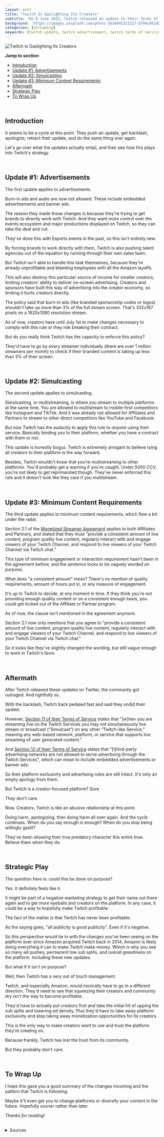 ```yaml
---
layout: post
title: "Twitch Is Gaslighting Its Creators"
subtitle: "On 6 June 2023, Twitch released an update to their Terms of Service and Monetized Streamer Agreement. But as with most other updates they've posted, they received backlash from the community."
background: 'https://images.unsplash.com/photo-1610041321327-b794c052db27?ixlib=rb-4.0.3&ixid=M3wxMjA3fDB8MHxwaG90by1wYWdlfHx8fGVufDB8fHx8fA%3D%3D&auto=format&fit=crop&w=1170&q=80'
categories: [streaming]
keywords: [twitch update, twitch advertisement, twitch terms of service, twitch multistreaming, twitch exclusivity]
---
```


<img src="https://images.unsplash.com/photo-1610041321327-b794c052db27?ixlib=rb-4.0.3&ixid=M3wxMjA3fDB8MHxwaG90by1wYWdlfHx8fGVufDB8fHx8fA%3D%3D&auto=format&fit=crop&w=1170&q=80" alt="Twitch Is Gaslighting Its Creators">

<br>

**Jump to section**:
- [Introduction](#introduction)
- [Update #1: Advertisements](#update-1-advertisements)
- [Update #2: Simulcasting](#update-2-simulcasting)
- [Update #3: Minimum Content Requirements](#update-3-minimum-content-requirements)
- [Aftermath](#aftermath)
- [Strategic Play](#strategic-play)
- [To Wrap Up](#to-wrap-up)

<br>

## Introduction

It seems to be a cycle at this point. They push an update, get backlash, apologize, retract their update, and do the same thing over again.

Let's go over what the updates actually entail, and then see how this plays into Twitch's strategy.

<br>

## Update #1: Advertisements

The first update applies to advertisements.

Burn-in ads and audio are now not allowed. These include embedded advertisements and banner ads.

The reason they made these changes is because they're trying to get brands to directly work with Twitch. And they want more control over the events ecosystem and major productions displayed on Twitch, so they can take the deal and cut.

They've done this with Esports events in the past, so this isn't entirely new.

By forcing brands to work directly with them, Twitch is also pushing talent agencies out of the equation by running through their own sales team.

But Twitch isn't able to handle this task themselves, because they're already unprofitable and bleeding employees with all the Amazon layoffs.

This will also destroy this particular source of income for smaller creators, limiting creators' ability to deliver on-screen advertising. Creators and sponsors have built this way of advertising into the creator economy, so limiting it hurts creators directly.

The policy said that burn-in ads (like branded sponsorship codes or logos) shouldn't take up more than 3% of the full stream screen. That's 332x187 pixels on a 1920x1080 resolution stream.

As of now, creators have until July 1st to make changes necessary to comply with this rule or they risk breaking their contract.

But do you really think Twitch has the capacity to enforce this policy?

They'd have to go by every streamer individually (there are over 1 million streamers per month) to check if their branded content is taking up less than 3% of their screen.

<br>

## Update #2: Simulcasting

The second update applies to simulcasting.

Simulcasting, or multistreaming, is where you stream to multiple platforms at the same time. You are allowed to multistream to mobile-first competitors like Instagram and TikTok. And it was already not allowed for Affiliates and Partners to stream to other direct competitors like YouTube and Facebook. 

But now Twitch has the audacity to apply this rule to *anyone* using their service. Basically binding you to their platform, whether you have a contract with them or not.

This update is honestly bogus. Twitch is extremely arrogant to believe tying all creators to their platform is the way forward.

Besides, Twitch wouldn't know that you're multistreaming to other platforms. You'd probably get a warning if you're caught. Under 5000 CCV, you're not likely to get reprimanded though. They've never enforced this rule and it doesn't look like they care if you multistream.

<br>

## Update #3: Minimum Content Requirements

The third update applies to minimum content requirements, which flew a bit under the radar.

Section 2.1 of the [Monetized Streamer Agreement](https://www.twitch.tv/p/en/legal/monetized-streamer-agreement) applies to both Affiliates and Partners, and stated that they must "provide a consistent amount of live content, program quality live content, regularly interact with and engage viewers of your Twitch Channel, and respond to live viewers of your Twitch Channel via Twitch chat."

This type of minimum engagement or interaction requirement hasn't been in the agreement before, and the sentence looks to be vaguely worded on purpose.

What does "a consistent amount" mean? There's no mention of quality requirements, amount of hours put in, or any measure of engagement.

It's up to Twitch to decide, at any moment in time. If they think you're not providing enough quality content or on a consistent enough basis, you could get kicked out of the Affiliate or Partner program.

As of now, the clause isn't mentioned in the agreement anymore.

Section 2.1 now only mentions that you agree to "provide a consistent amount of live content, program quality live content, regularly interact with and engage viewers of your Twitch Channel, and respond to live viewers of your Twitch Channel via Twitch chat."

So it looks like they've slightly changed the wording, but still vague enough to work in Twitch's favor.

<br>

## Aftermath

After Twitch released these updates on Twitter, the community got outraged. And rightfully so.

With the backlash, Twitch back pedaled fast and said they undid their update.

However, [Section 11 of their Terms of Service](https://www.twitch.tv/p/en/legal/terms-of-service/#11-simulcasting) states that "[w]hen you are streaming live on the Twitch Services you may not simultaneously live stream or broadcast (“Simulcast”) on any other “Twitch-like Service,” meaning any web-based network, platform, or service that supports live streaming of user generated content."

And [Section 12 of their Terms of Service](https://www.twitch.tv/p/en/legal/terms-of-service/#12-advertisements) states that "[t]hird-party advertising networks are not allowed to serve advertising through the Twitch Services", which can mean to include embedded advertisements or banner ads.

So their platform exclusivity and advertising rules are still intact. It's only an empty apology from them.

But Twitch is a creator-focused platform? Sure.

They don't care.

Now. Creators, Twitch is like an abusive relationship at this point.

Doing harm, apologizing, then doing harm all over again. And the cycle continues. When do you say enough is enough? When do you stop being willingly gaslit?

They've been showing their true predatory character this entire time. Believe them when they do.

<br>

## Strategic Play

The question here is: could this be done on purpose?

Yes. It definitely feels like it.

It might be part of a negative marketing strategy to get their name out there again and to get more eyeballs and creators on the platform. In any case, it could be a way to hopefully make Twitch profitable.

The fact of the matter is that Twitch has never been profitable.

As the saying goes, "all publicity is good publicity". Even if it's negative.

So this perspective would tie in with the changes you've been seeing on the platform ever since Amazon acquired Twitch back in 2014. Amazon is likely doing everything it can to make Twitch make money. Which is why you see so many ad pushes, permanent low sub splits, and overall greediness on the platform. Including these new updates.

But what if it isn't on purpose?

Well, then Twitch has a very out of touch management.

Twitch, and especially Amazon, would ironically have to go in a different direction. They'd need to see that squeezing their creators and community dry isn't the way to become profitable.

They'd have to actually put creators first and take the initial hit of upping the sub splits and lowering ad density. Plus they'd have to take away platform exclusivity and stop taking away monetization opportunities for its creators.

This is the only way to make creators want to use and trust the platform they're creating on.

Because frankly, Twitch has lost the trust from its community.

But they probably don't care.

<br>

## To Wrap Up

I hope this gave you a good summary of the changes incoming and the pattern that Twitch is following.

Maybe it'll even get you to change platforms or diversify your content in the future. Hopefully sooner rather than later.

*Thanks for reading!*

<br>

<details>
    <summary>Sources</summary>

    <br>

    <span style="font-size:14px;">&nbsp;&nbsp;&nbsp;&nbsp;&nbsp;&nbsp;Devin Nash. (2023, June 7). <i>Twitch's Ambition to Control Your Content.</i> [Video.] YouTube. https://www.youtube.com/watch?v=sOfmWFr_sm4</span>

    <br>
    <br>

    <span style="font-size:14px;">&nbsp;&nbsp;&nbsp;&nbsp;&nbsp;&nbsp;Devin Nash [@DevinNash]. (2023, June 7). <i>Twitch hasn't walked back forced platform exclusivity for all creators.</i> [Tweet.] Twitter. https://twitter.com/DevinNash/status/1666563595897847810</span>


    <br>
    <br>

    <span style="font-size:14px;">&nbsp;&nbsp;&nbsp;&nbsp;&nbsp;&nbsp;Downs, N. (2023, June 6). <i>Let’s Take A Minute To Talk About Twitch’s New Branded Content Guidelines.</i> Medium. https://medium.com/@MyLawyerFriend/lets-take-a-minute-to-talk-about-twitch-s-new-branded-content-guidelines-8cda2cc43c92</span>

    <br>
    <br>

    <span style="font-size:14px;">&nbsp;&nbsp;&nbsp;&nbsp;&nbsp;&nbsp;Downs, N. (2023, June 8). <i>Let’s Take A Minute To Talk About Twitch’s New Monetized Streamer Agreement.</i> Medium. https://medium.com/@MyLawyerFriend/lets-take-a-minute-to-talk-about-twitch-s-new-monetized-streamer-agreement-a948cd2d8ba4</span>

    <br>
    <br>

    <span style="font-size:14px;">&nbsp;&nbsp;&nbsp;&nbsp;&nbsp;&nbsp;Twitch. (2023, June 8). <i>Terms of Service.</i> Twitch. https://www.twitch.tv/p/en/legal/terms-of-service/#12-advertisements</span>

    <br>
    <br>

    <span style="font-size:14px;">&nbsp;&nbsp;&nbsp;&nbsp;&nbsp;&nbsp;Twitch. (2023, June 6). <i>2023 Updated Monetized Streamer Agreement.</i> Twitch Support. https://help.twitch.tv/s/article/2023-updated-monetized-streamer-agreement</span>

    <br>
    <br>

    <span style="font-size:14px;">&nbsp;&nbsp;&nbsp;&nbsp;&nbsp;&nbsp;Twitch. (2023, June 6). <i>Branded Content Guidelines.</i> Twitch Support. https://help.twitch.tv/s/article/branded-content-policy</span>

    <br>
    <br>

    <span style="font-size:14px;">&nbsp;&nbsp;&nbsp;&nbsp;&nbsp;&nbsp;Twitch [@Twitch]. (2023, June 6). <i>Today’s branded content policy update was overly broad. This created confusion and frustration, and we apologize for that.</i> [Tweet.] Twitter. https://twitter.com/Twitch/status/1666183145526538240</span>

    <br>
    <br>

    <span style="font-size:14px;">&nbsp;&nbsp;&nbsp;&nbsp;&nbsp;&nbsp;Twitch [@Twitch]. (2023, June 7). <i>Yesterday, we released new Branded Content Guidelines that impacted your ability to work with sponsors.</i> [Tweet.] Twitter. https://twitter.com/Twitch/status/1666559226184093696</span>
</details>

<br>

